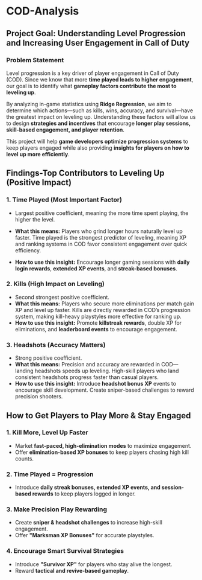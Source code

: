 # COD-Analysis

## Project Goal: Understanding Level Progression and Increasing User Engagement in Call of Duty  

### **Problem Statement**  
Level progression is a key driver of player engagement in Call of Duty (COD). Since we know that more **time played leads to higher engagement**, our goal is to identify what **gameplay factors contribute the most to leveling up**.  

By analyzing in-game statistics using **Ridge Regression**, we aim to determine which actions—such as kills, wins, accuracy, and survival—have the greatest impact on leveling up. Understanding these factors will allow us to design **strategies and incentives** that encourage **longer play sessions, skill-based engagement, and player retention**.  

This project will help **game developers optimize progression systems** to keep players engaged while also providing **insights for players on how to level up more efficiently**.

## Findings-Top Contributors to Leveling Up (Positive Impact)

### **1. Time Played (Most Important Factor)**
* Largest positive coefficient, meaning the more time spent playing, the higher the level.
* **What this means:** Players who grind longer hours naturally level up faster.
Time played is the strongest predictor of leveling, meaning XP and ranking systems in COD favor consistent engagement over quick efficiency.

* **How to use this insight:**
 Encourage longer gaming sessions with **daily login rewards**, **extended XP events**, and **streak-based bonuses**.

### **2. Kills (High Impact on Leveling)**
* Second strongest positive coefficient.
* **What this means:** Players who secure more eliminations per match gain XP and level up faster. Kills are directly rewarded in COD’s progression system, making kill-heavy playstyles more effective for ranking up.
* **How to use this insight:** Promote **killstreak rewards**, double XP for eliminations, and **leaderboard events** to encourage engagement.

### **3. Headshots (Accuracy Matters)**
* Strong positive coefficient.
* **What this means:** Precision and accuracy are rewarded in COD—landing headshots speeds up leveling. High-skill players who land consistent headshots progress faster than casual players.
* **How to use this insight:** Introduce **headshot bonus XP** events to encourage skill development. Create sniper-based challenges to reward precision shooters.


## How to Get Players to Play More & Stay Engaged

### **1. Kill More, Level Up Faster**
- Market **fast-paced, high-elimination modes** to maximize engagement.
- Offer **elimination-based XP bonuses** to keep players chasing high kill counts.

### **2. Time Played = Progression**
- Introduce **daily streak bonuses, extended XP events, and session-based rewards** to keep players logged in longer.

### **3. Make Precision Play Rewarding**
- Create **sniper & headshot challenges** to increase high-skill engagement.
- Offer **"Marksman XP Bonuses"** for accurate playstyles.

### **4. Encourage Smart Survival Strategies**
- Introduce **"Survivor XP"** for players who stay alive the longest.
- Reward **tactical and revive-based gameplay**.
